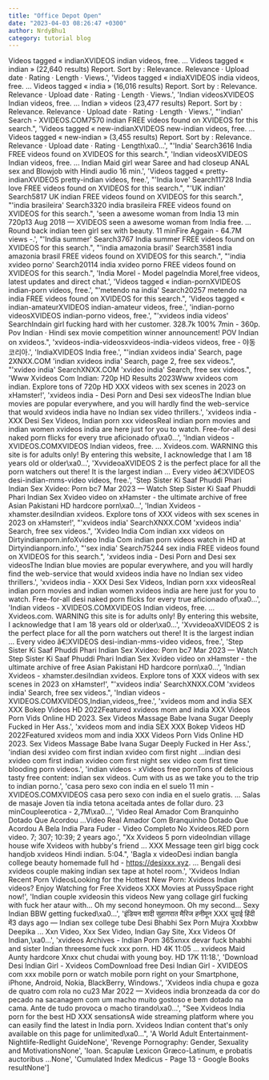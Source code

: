 ```yaml
---
title: "Office Depot Open"
date: "2023-04-03 08:26:47 +0300"
author: NrdyBhu1
category: tutorial blog
---
```

Videos tagged « indianXVIDEOS indian videos, free. ... Videos tagged « indian » (22,640 results) Report. Sort by : Relevance. Relevance · Upload date · Rating · Length · Views.', 'Videos tagged « indiaXVIDEOS india videos, free. ... Videos tagged « india » (16,016 results) Report. Sort by : Relevance. Relevance · Upload date · Rating · Length · Views.', 'Indian videosXVIDEOS Indian videos, free. ... Indian » videos (23,477 results) Report. Sort by : Relevance. Relevance · Upload date · Rating · Length · Views.', "'indian' Search - XVIDEOS.COM7570 indian FREE videos found on XVIDEOS for this search.", 'Videos tagged « new-indianXVIDEOS new-indian videos, free. ... Videos tagged « new-indian » (3,455 results) Report. Sort by : Relevance. Relevance · Upload date · Rating · Length\xa0...', "'India' Search3616 India FREE videos found on XVIDEOS for this search.", 'Indian videosXVIDEOS Indian videos, free. ... Indian Maid girl wear Saree and had closeup ANAL sex and Blowjob with Hindi audio 16 min.', 'Videos tagged « pretty-indianXVIDEOS pretty-indian videos, free.', "'India love' Search11728 India love FREE videos found on XVIDEOS for this search.", "'UK indian' Search5817 UK indian FREE videos found on XVIDEOS for this search.", "'india brasileira' Search3320 india brasileira FREE videos found on XVIDEOS for this search.", 'seen a awesome woman from India 13 min 720p13 Aug 2018 — XVIDEOS seen a awesome woman from India free. ... Round back indian teen girl sex with beauty. 11 minFire Aggain - 64.7M views -.', "'India summer' Search3767 India summer FREE videos found on XVIDEOS for this search.", "'india amazonia brasil' Search3581 india amazonia brasil FREE videos found on XVIDEOS for this search.", "'india xvideo porno' Search20114 india xvideo porno FREE videos found on XVIDEOS for this search.", 'India Morel - Model pageIndia Morel,free videos, latest updates and direct chat.', 'Videos tagged « indian-pornXVIDEOS indian-porn videos, free.', "'metendo na india' Search20257 metendo na india FREE videos found on XVIDEOS for this search.", 'Videos tagged « indian-amateurXVIDEOS indian-amateur videos, free.', 'indian-porno videosXVIDEOS indian-porno videos, free.', "'xvideos india videos' SearchIndain girl fucking hard with her customer. 328.7k 100% 7min - 360p. Pov Indian · Hindi sex movie competition winner announcement! POV Indian on xvideos.", 'xvideos-india-videosxvideos-india-videos videos, free - 야동코리아.', 'IndiaXVIDEOS India free.', "'indian xvideos india' Search, page 2XNXX.COM 'indian xvideos india' Search, page 2, free sex videos.", "'xvideo india' SearchXNXX.COM 'xvideo india' Search, free sex videos.", 'Www Xvideos Com Indian: 720p HD Results 2023Www xvideos com indian. Explore tons of 720p HD XXX videos with sex scenes in 2023 on xHamster!', 'xvideos india - Desi Porn and Desi sex videosThe Indian blue movies are popular everywhere, and you will hardly find the web-service that would xvideos india have no Indian sex video thrillers.', 'xvideos india - XXX Desi Sex Videos, Indian porn xxx videosReal indian porn movies and indian women xvideos india are here just for you to watch. Free-for-all desi naked porn flicks for every true aficionado of\xa0...', 'Indian videos - XVIDEOS.COMXVIDEOS Indian videos, free. ... Xvideos.com. WARNING this site is for adults only! By entering this website, I acknowledge that I am 18 years old or older\xa0...', 'XvvideoaXVIDEOS 2 is the perfect place for all the porn watchers out there! It is the largest indian ... Every video â€¦XVIDEOS desi-indian-mms-video videos, free.', 'Step Sister Ki Saaf Phuddi Phari Indian Sex Xvideo: Porn bc7 Mar 2023 — Watch Step Sister Ki Saaf Phuddi Phari Indian Sex Xvideo video on xHamster - the ultimate archive of free Asian Pakistani HD hardcore porn\xa0...', 'Indian Xvideos - xhamster.desiIndian xvideos. Explore tons of XXX videos with sex scenes in 2023 on xHamster!', "'xvideos india' SearchXNXX.COM 'xvideos india' Search, free sex videos.", 'Xvideo India Com indian xxx videos on Dirtyindianporn.infoXvideo India Com indian porn videos watch in HD at Dirtyindianporn.info.', "'sex india' Search75244 sex india FREE videos found on XVIDEOS for this search.", 'xvideos india - Desi Porn and Desi sex videosThe Indian blue movies are popular everywhere, and you will hardly find the web-service that would xvideos india have no Indian sex video thrillers.', 'xvideos india - XXX Desi Sex Videos, Indian porn xxx videosReal indian porn movies and indian women xvideos india are here just for you to watch. Free-for-all desi naked porn flicks for every true aficionado of\xa0...', 'Indian videos - XVIDEOS.COMXVIDEOS Indian videos, free. ... Xvideos.com. WARNING this site is for adults only! By entering this website, I acknowledge that I am 18 years old or older\xa0...', 'XvvideoaXVIDEOS 2 is the perfect place for all the porn watchers out there! It is the largest indian ... Every video â€¦XVIDEOS desi-indian-mms-video videos, free.', 'Step Sister Ki Saaf Phuddi Phari Indian Sex Xvideo: Porn bc7 Mar 2023 — Watch Step Sister Ki Saaf Phuddi Phari Indian Sex Xvideo video on xHamster - the ultimate archive of free Asian Pakistani HD hardcore porn\xa0...', 'Indian Xvideos - xhamster.desiIndian xvideos. Explore tons of XXX videos with sex scenes in 2023 on xHamster!', "'xvideos india' SearchXNXX.COM 'xvideos india' Search, free sex videos.", 'Indian videos - XVIDEOS.COMXVIDEOS,Indian,videos,,free.', 'xvideos mom and india SEX XXX Bokep Videos HD 2022Featured xvideos mom and india XXX Videos Porn Vids Online HD 2023. Sex Videos Massage Babe Ivana Sugar Deeply Fucked in Her Ass.', 'xvideos mom and india SEX XXX Bokep Videos HD 2022Featured xvideos mom and india XXX Videos Porn Vids Online HD 2023. Sex Videos Massage Babe Ivana Sugar Deeply Fucked in Her Ass.', 'indian desi xvideo com first indian xvideo com first night ...indian desi xvideo com first indian xvideo com first night sex video com first time blooding porn videos.', 'indian videos - xVideos free pornTons of delicious tasty free content: indian sex videos. Cum with us as we take you to the trip to indian porno.', 'casa pero sexo con india en el suelo 11 min - XVIDEOS.COMXVIDEOS casa pero sexo con india en el suelo gratis. ... Salas de masaje Joven tía india tetona aceitada antes de follar duro. 23 minCoupleerotica - 2,7M\xa0...', 'Video Real Amador Com Branquinho Dotado Que Acordou ...Video Real Amador Com Branquinho Dotado Que Acordou A Bela India Para Fuder - Video Completo No Xvideos.RED porn video. 7; 307; 10:39; 2 years ago.', "Xx Xvideos 5 porn videoIndian village house wife Xvideos with hubby's friend ... XXX Message teen girl bigg cock handjob xvideos Hindi indian. 5:04.", 'Bagla x videoDesi indian bangla college beauty homemade full hd - https://desixxx.xyz. ... Bengali desi xvideos couple making indian sex tape at hotel room.', 'Xvideos Indian Recent Porn VideosLooking for the Hottest New Porn: Xvideos Indian videos? Enjoy Watching for Free Xvideos XXX Movies at PussySpace right now!', 'Indian couple xvideosin this videos New yang collage girl fucking with fuck her ataur with... Oh my second honeymoon. Oh my second... Sexy Indian BBW getting fucked\xa0...', 'इंडियन शादी सुहागरात मैरिज हनीमून XXX चुदाई हिंदी में3 days ago — Indian sex college tube Desi Bhabhi Sex Porn Mujra Xxxbbw Deepika ... Xxn Video, Xxx Sex Video, Indian Gay Site, Xxx Videos Of Indian,\xa0...', 'xvideos Archives - Indian Porn 365xnxx devar fuck bhabhi and sister Indian threesome fuck xxx porn. HD 4K 11:05 ... xvideos Maid Aunty hardcore Xnxx chut chudai with young boy. HD 17K 11:18.', 'Download Desi Indian Girl - Xvideos ComDownload free Desi Indian Girl - XVIDEOS com xxx mobile porn or watch mobile porn right on your Smartphone, iPhone, Android, Nokia, BlackBerry, Windows.', 'Xvideos india chupa e goza de quatro com rola no cu23 Mar 2022 — Xvideos india bronzeada da cor do pecado na sacanagem com um macho muito gostoso e bem dotado na cama. Ante de tudo provoca o macho tirando\xa0...', "See Xvideos India porn for the best HD XXX sensationsA wide streaming platform where you can easily find the latest in India porn. Xvideos Indian content that's only available on this page for unlimited\xa0...", 'A World Adult Entertainment-Nightlife-Redlight GuideNone', 'Revenge Pornography: Gender, Sexuality and MotivationsNone', 'Ioan. Scapulæ Lexicon Græco-Latinum, e probatis auctoribus ...None', 'Cumulated Index Medicus - Page 13 - Google Books resultNone']